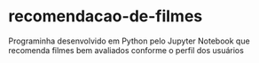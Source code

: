 # recomendacao-de-filmes
Programinha desenvolvido em Python pelo Jupyter Notebook que recomenda filmes bem avaliados conforme o perfil dos usuários
